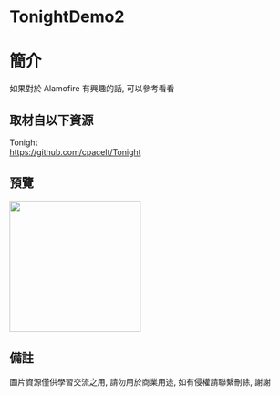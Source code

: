 # TonightDemo2

簡介
==================================
如果對於 Alamofire 有興趣的話, 可以參考看看                               

取材自以下資源
--------
Tonight           
https://github.com/cpacelt/Tonight                                                                                                                     
                                                                                                                                                                       
預覽
--------
<p align="left">
  <img src="https://i.imgur.com/s9cxEgS.jpg" width="230"/>
</p> 

備註
--------
圖片資源僅供學習交流之用, 請勿用於商業用途, 如有侵權請聯繫刪除, 謝謝   
